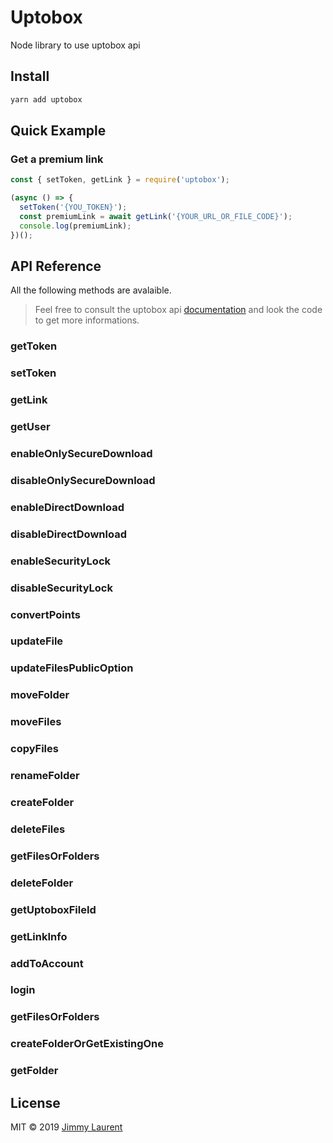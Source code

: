 # Uptobox

Node library to use uptobox api

## Install

```bash
yarn add uptobox
```

## Quick Example

### Get a premium link
```js
const { setToken, getLink } = require('uptobox');

(async () => {
  setToken('{YOU_TOKEN}');
  const premiumLink = await getLink('{YOUR_URL_OR_FILE_CODE}');
  console.log(premiumLink);
})();
```

## API Reference

All the following methods are avalaible.

> Feel free to consult the uptobox api [documentation](https://docs.uptobox.com) and look the code to get more informations.

### getToken
### setToken
### getLink
### getUser
### enableOnlySecureDownload
### disableOnlySecureDownload
### enableDirectDownload
### disableDirectDownload
### enableSecurityLock
### disableSecurityLock
### convertPoints
### updateFile
### updateFilesPublicOption
### moveFolder
### moveFiles
### copyFiles
### renameFolder
### createFolder
### deleteFiles
### getFilesOrFolders
### deleteFolder
### getUptoboxFileId
### getLinkInfo
### addToAccount
### login
### getFilesOrFolders
### createFolderOrGetExistingOne
### getFolder

## License

MIT © 2019 [Jimmy Laurent](https://github.com/JimmyLaurent)